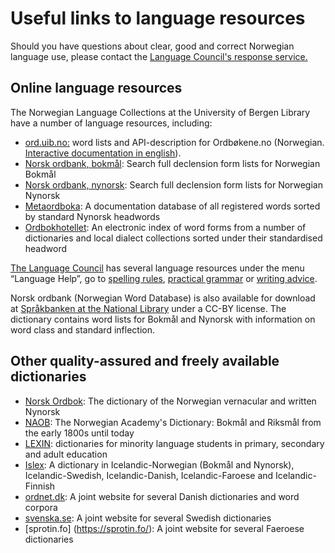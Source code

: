 # Useful links to language resources
Should you have questions about clear, good and correct Norwegian language use, please contact the [Language Council's response service.](mailto:sporsmal@sprakradet.no)

## Online language resources

The Norwegian Language Collections at the University of Bergen Library have a number of language resources, including:

*   [ord.uib.no:](https://ord.uib.no/) word lists and API-description for Ordbøkene.no (Norwegian. [Interactive documentation in english](https://ordbokene.no/api/swagger-ui.html)).
*   [Norsk ordbank, bokmål](http://inger.uib.no/perl/search/search.cgi?appid=72&tabid=1106): Search full declension form lists for Norwegian Bokmål
*   [Norsk ordbank, nynorsk](http://inger.uib.no/perl/search/search.cgi?appid=73&tabid=1116): Search full declension form lists for Norwegian Nynorsk
*   [Metaordboka](http://inger.uib.no/perl/search/search.cgi?appid=7&tabid=571): A documentation database of all registered words sorted by standard Nynorsk headwords
*   [Ordbokhotellet](http://inger.uib.no/perl/search/search.cgi?appid=118&tabid=1777): An electronic index of word forms from a number of dictionaries and local dialect collections sorted under their standardised headword

[The Language Council](http://www.sprakradet.no/) has several language resources under the menu “Language Help”, go to [spelling rules](http://www.sprakradet.no/sprakhjelp/Skriveregler/), [practical grammar](http://www.sprakradet.no/sprakhjelp/Praktisk-grammatikk/) or [writing advice](http://www.sprakradet.no/sprakhjelp/Skriverad/).

Norsk ordbank (Norwegian Word Database) is also available for download at [Språkbanken at the National Library](https://www.nb.no/sprakbanken/ressurskatalog/?_search=ordbank) under a CC-BY license. The dictionary contains word lists for Bokmål and Nynorsk with information on word class and standard inflection.

## Other quality-assured and freely available dictionaries

*   [Norsk Ordbok](https://alfa.norsk-ordbok.no): The dictionary of the Norwegian vernacular and written Nynorsk
*   [NAOB](https://naob.no/): The Norwegian Academy's Dictionary: Bokmål and Riksmål from the early 1800s until today
*   [LEXIN](http://lexin.udir.no/): dictionaries for minority language students in primary, secondary and adult education
*   [Islex](islex.arnastofnun.is/no): A dictionary in Icelandic-Norwegian (Bokmål and Nynorsk), Icelandic-Swedish, Icelandic-Danish, Icelandic-Faroese and Icelandic-Finnish
*   [ordnet.dk](http://ordnet.dk/): A joint website for several Danish dictionaries and word corpora
*   [svenska.se](https://svenska.se/): A joint website for several Swedish dictionaries
*   [sprotin.fo] (https://sprotin.fo/): A joint website for several Faeroese dictionaries